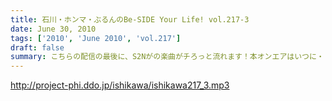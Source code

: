 ```yaml
---
title: 石川・ホンマ・ぶるんのBe-SIDE Your Life! vol.217-3
date: June 30, 2010
tags: ['2010', 'June 2010', 'vol.217']
draft: false
summary: こちらの配信の最後に、S2Nがの楽曲がチろっと流れます！本オンエアはいつに・・・NAMAE
---
```


http://project-phi.ddo.jp/ishikawa/ishikawa217_3.mp3